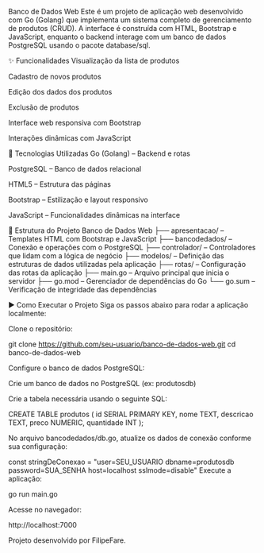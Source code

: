 Banco de Dados Web
Este é um projeto de aplicação web desenvolvido com Go (Golang) que implementa um sistema completo de gerenciamento de produtos (CRUD). A interface é construída com HTML, Bootstrap e JavaScript, enquanto o backend interage com um banco de dados PostgreSQL usando o pacote database/sql.

✨ Funcionalidades
Visualização da lista de produtos

Cadastro de novos produtos

Edição dos dados dos produtos

Exclusão de produtos

Interface web responsiva com Bootstrap

Interações dinâmicas com JavaScript

🔧 Tecnologias Utilizadas
Go (Golang) – Backend e rotas

PostgreSQL – Banco de dados relacional

HTML5 – Estrutura das páginas

Bootstrap – Estilização e layout responsivo

JavaScript – Funcionalidades dinâmicas na interface

📂 Estrutura do Projeto
Banco de Dados Web
├── apresentacao/ – Templates HTML com Bootstrap e JavaScript
├── bancodedados/ – Conexão e operações com o PostgreSQL
├── controlador/ – Controladores que lidam com a lógica de negócio
├── modelos/ – Definição das estruturas de dados utilizadas pela aplicação
├── rotas/ – Configuração das rotas da aplicação
├── main.go – Arquivo principal que inicia o servidor
├── go.mod – Gerenciador de dependências do Go
└── go.sum – Verificação de integridade das dependências

▶️ Como Executar o Projeto
Siga os passos abaixo para rodar a aplicação localmente:

Clone o repositório:

git clone https://github.com/seu-usuario/banco-de-dados-web.git
cd banco-de-dados-web

Configure o banco de dados PostgreSQL:

Crie um banco de dados no PostgreSQL (ex: produtosdb)

Crie a tabela necessária usando o seguinte SQL:

CREATE TABLE produtos (
  id SERIAL PRIMARY KEY,
  nome TEXT,
  descricao TEXT,
  preco NUMERIC,
  quantidade INT
);

No arquivo bancodedados/db.go, atualize os dados de conexão conforme sua configuração:

const stringDeConexao = "user=SEU_USUARIO dbname=produtosdb password=SUA_SENHA host=localhost sslmode=disable"
Execute a aplicação:

go run main.go

Acesse no navegador:

http://localhost:7000

Projeto desenvolvido por FilipeFare.
